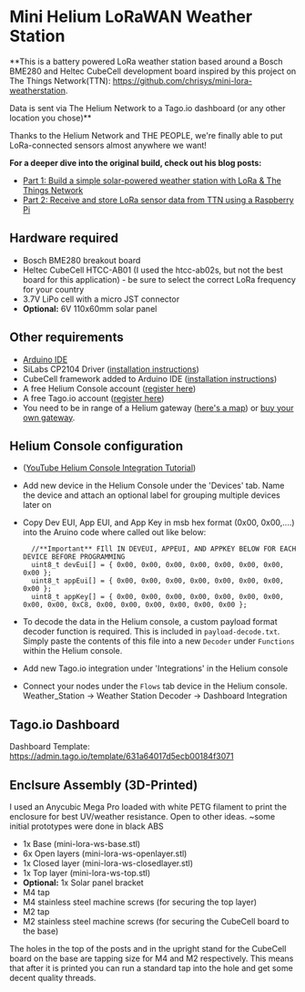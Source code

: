 # Mini Helium LoRaWAN Weather Station

**This is a battery powered LoRa weather station based around a Bosch BME280 and Heltec CubeCell development board inspired by this project on The Things Network(TTN): https://github.com/chrisys/mini-lora-weatherstation. 

Data is sent via The Helium Network to a Tago.io dashboard (or any other location you chose)**

Thanks to the Helium Network and THE PEOPLE, we're finally able to put LoRa-connected sensors almost anywhere we want! 

**For a deeper dive into the original build, check out his blog posts:**
* [Part 1: Build a simple solar-powered weather station with LoRa & The Things Network](https://www.balena.io/blog/build-a-simple-solar-powered-weather-station-with-lora-the-things-network/)
* [Part 2: Receive and store LoRa sensor data from TTN using a Raspberry Pi](https://www.balena.io/blog/receive-and-store-lora-sensor-data-from-ttn-using-a-raspberry-pi/)

## Hardware required
* Bosch BME280 breakout board 
* Heltec CubeCell HTCC-AB01 (I used the htcc-ab02s, but not the best board for this application) - be sure to select the correct LoRa frequency for your country
* 3.7V LiPo cell with a micro JST connector
* **Optional:** 6V 110x60mm solar panel 

## Other requirements
* [Arduino IDE](https://www.arduino.cc/en/main/software)
* SiLabs CP2104 Driver ([installation instructions](https://heltec-automation-docs.readthedocs.io/en/latest/general/establish_serial_connection.html))
* CubeCell framework added to Arduino IDE ([installation instructions](https://heltec-automation-docs.readthedocs.io/en/latest/cubecell/quick_start.html))
* A free Helium Console account ([register here](https://console.helium.com/))
* A free Tago.io account ([register here](https://tago.io/))
* You need to be in range of a Helium gateway ([here's a map](https://explorer.helium.com/)) or [buy your own gateway](https://www.helium.com/mine#hotspots).

## Helium Console configuration
* ([YouTube Helium Console Integration Tutorial](https://www.youtube.com/watch?v=5vmkxZVknhs))
* Add new device in the Helium Console under the 'Devices' tab. Name the device and attach an optional label for grouping multiple devices later on
* Copy Dev EUI, App EUI, and App Key in msb hex format (0x00, 0x00,....) into the Aruino code where called out like below:

        //**Important** FIll IN DEVEUI, APPEUI, AND APPKEY BELOW FOR EACH DEVICE BEFORE PROGRAMMING
        uint8_t devEui[] = { 0x00, 0x00, 0x00, 0x00, 0x00, 0x00, 0x00, 0x00 };
        uint8_t appEui[] = { 0x00, 0x00, 0x00, 0x00, 0x00, 0x00, 0x00, 0x00 };
        uint8_t appKey[] = { 0x00, 0x00, 0x00, 0x00, 0x00, 0x00, 0x00, 0x00, 0x00, 0xC8, 0x00, 0x00, 0x00, 0x00, 0x00, 0x00 };
        
* To decode the data in the Helium console, a custom payload format decoder function is required. This is included in `payload-decode.txt`. Simply paste the contents of this file into a new `Decoder`  under `Functions` within the Helium console.
* Add new Tago.io integration under 'Integrations' in the Helium console
* Connect your nodes under the `Flows` tab device in the Helium console. Weather_Station -> Weather Station Decoder -> Dashboard Integration

## Tago.io Dashboard
Dashboard Template: https://admin.tago.io/template/631a64017d5ecb00184f3071

## Enclsure Assembly (3D-Printed)
I used an Anycubic Mega Pro loaded with white PETG filament to print the enclosure for best UV/weather resistance. Open to other ideas. ~some initial prototypes were done in black ABS

* 1x Base (mini-lora-ws-base.stl)
* 6x Open layers (mini-lora-ws-openlayer.stl)
* 1x Closed layer (mini-lora-ws-closedlayer.stl)
* 1x Top layer (mini-lora-ws-top.stl)
* **Optional:** 1x Solar panel bracket
* M4 tap
* M4 stainless steel machine screws (for securing the top layer)
* M2 tap
* M2 stainless steel machine screws (for securing the CubeCell board to the base)

The holes in the top of the posts and in the upright stand for the CubeCell board on the base are tapping size for M4 and M2 respectively. This means that after it is printed you can run a standard tap into the hole and get some decent quality threads.
